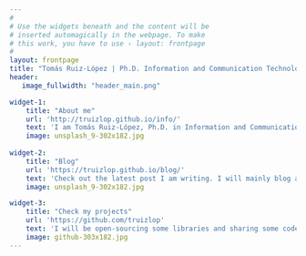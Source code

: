 ```yaml
---
#
# Use the widgets beneath and the content will be
# inserted automagically in the webpage. To make
# this work, you have to use › layout: frontpage
#
layout: frontpage
title: "Tomás Ruiz-López | Ph.D. Information and Communication Technologies"
header:
   image_fullwidth: "header_main.png"

widget-1:
    title: "About me"
    url: 'http://truizlop.github.io/info/'
    text: 'I am Tomás Ruiz-López, Ph.D. in Information and Communication Technologies. Currently, I am working as a Postdoctoral Researcher at the <a href="http://kreftregisteret.no/" target="_blank">Cancer Registry of Norway</a>, and as Software Design Manager at <a href="http://www.everywaretech.es/" target="_blank">Everyware Technologies</a>'
    image: unsplash_9-302x182.jpg
    
widget-2:
    title: "Blog"
    url: 'https://truizlop.github.io/blog/'
    text: 'Check out the latest post I am writing. I will mainly blog about software development, but also some other random stuff like tech books and movies. Drop by and leave a comment!'
    image: unsplash_9-302x182.jpg

widget-3:
    title: "Check my projects"
    url: 'https://github.com/truizlop'
    text: 'I will be open-sourcing some libraries and sharing some code on my GitHub account. Feel free to fork projects, star them, open issues and send your pull requests!'
    image: github-303x182.jpg
---
```


